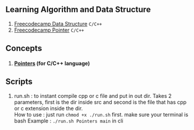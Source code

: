## Learning Algorithm and Data Structure

1. [Freecodecamp Data Structure](https://www.youtube.com/watch?v=B31LgI4Y4DQ) ```C/C++```
2. [Freecodecamp Pointer](https://www.youtube.com/watch?v=zuegQmMdy8M) ```C/C++```

## Concepts

1. #### [Pointers](./src/Pointers/README.md) (for C/C++ language)

## Scripts
1. run.sh : to instant compile cpp or c file and put in out dir. Takes 2 parameters, first is the dir inside src and second is the file that has cpp or c extension inside the dir.  
How to use : just run ```chmod +x ./run.sh``` first. make sure your terminal is bash
Example    : ```./run.sh Pointers main``` in cli

